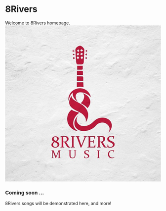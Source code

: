 # 8Rivers
Welcome to 8Rivers homepage.  
![8Rivers logo](/assets/img/logo.jpg)

### Coming soon ...
8Rivers songs will be demonstrated here, and more!
